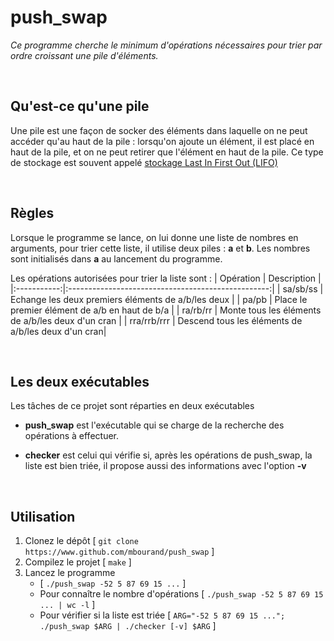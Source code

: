 # push_swap

_Ce programme cherche le minimum d'opérations nécessaires pour trier par ordre croissant une pile d'éléments._

<br/>

## Qu'est-ce qu'une pile
Une pile est une façon de socker des éléments dans laquelle on ne peut accéder qu'au haut de la pile : lorsqu'on ajoute un élément, il est placé en haut de la pile, et on ne peut retirer que l'élément en haut de la pile. Ce type de stockage est souvent appelé [stockage Last In First Out (LIFO)](https://fr.wikipedia.org/wiki/Last_in,_first_out)

<br/>

## Règles
Lorsque le programme se lance, on lui donne une liste de nombres en arguments, pour trier cette liste, il utilise deux piles : **a** et **b**. Les nombres sont initialisés dans **a** au lancement du programme.

Les opérations autorisées pour trier la liste sont :
| Opération   | Description                                        |
|:-----------:|:--------------------------------------------------:|
| sa/sb/ss    | Echange les deux premiers éléments de a/b/les deux |
| pa/pb       | Place le premier élément de a/b en haut de b/a     |
| ra/rb/rr    | Monte tous les éléments de a/b/les deux d'un cran  |
| rra/rrb/rrr | Descend tous les éléments de a/b/les deux d'un cran|

<br/>

## Les deux exécutables
Les tâches de ce projet sont réparties en deux exécutables

- **push_swap** est l'exécutable qui se charge de la recherche des opérations à effectuer.

- **checker** est celui qui vérifie si, après les opérations de push_swap, la liste est bien triée, il propose aussi des informations avec l'option **-v**

<br/>

## Utilisation
1. Clonez le dépôt [ ```git clone https://www.github.com/mbourand/push_swap``` ]
2. Compilez le projet [ ```make``` ]
3. Lancez le programme
   - [ ```./push_swap -52 5 87 69 15 ...``` ]
   - Pour connaître le nombre d'opérations [ ```./push_swap -52 5 87 69 15 ... | wc -l``` ]
   - Pour vérifier si la liste est triée [ ```ARG="-52 5 87 69 15 ..."; ./push_swap $ARG | ./checker [-v] $ARG``` ]
